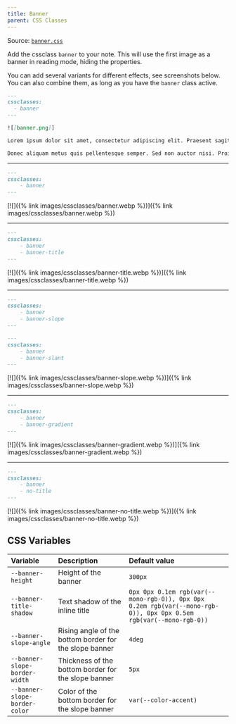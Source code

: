 ```yaml
---
title: Banner
parent: CSS Classes
---
```


Source: [`banner.css`](https://github.com/ElsaTam/obsidian-fancy-a-story/blob/main/snippets/cssclasses/banner.css)

Add the cssclass `banner` to your note. This will use the first image as a banner in reading mode, hiding the properties.

You can add several variants for different effects, see screenshots below. You can also combine them, as long as you have the `banner` class active.

```markdown
---
cssclasses:
  - banner
---

![[banner.png]]

Lorem ipsum dolor sit amet, consectetur adipiscing elit. Praesent sagittis tortor a suscipit vulputate. Donec vitae hendrerit felis. In quis nibh vestibulum, cursus dolor in, pellentesque libero. Curabitur quam orci, vestibulum eget luctus ac, mollis eu tortor. Donec placerat lorem in dolor porttitor, vel viverra erat aliquam. Vivamus porta mauris nec dapibus auctor. Nam dapibus quam eget placerat ullamcorper.

Donec aliquam metus quis pellentesque semper. Sed non auctor nisi. Proin congue augue sed ante tincidunt sagittis. Duis eu risus tellus. Proin varius turpis nec arcu ultricies porta. Sed eget consectetur lacus. Morbi ligula odio, finibus in risus et, rhoncus tempor augue. Donec vestibulum urna eget tortor finibus, non accumsan nulla vestibulum.
```

---

```markdown
---
cssclasses:
    - banner
---
```

[![]({% link images/cssclasses/banner.webp %})]({% link images/cssclasses/banner.webp %})

---

```markdown
---
cssclasses:
    - banner
    - banner-title
---
```

[![]({% link images/cssclasses/banner-title.webp %})]({% link images/cssclasses/banner-title.webp %})

---

```markdown
---
cssclasses:
    - banner
    - banner-slope
---
```

```markdown
---
cssclasses:
    - banner
    - banner-slant
---
```

[![]({% link images/cssclasses/banner-slope.webp %})]({% link images/cssclasses/banner-slope.webp %})

---

```markdown
---
cssclasses:
    - banner
    - banner-gradient
---
```

[![]({% link images/cssclasses/banner-gradient.webp %})]({% link images/cssclasses/banner-gradient.webp %})

---

```markdown
---
cssclasses:
    - banner
    - no-title
---
```

[![]({% link images/cssclasses/banner-no-title.webp %})]({% link images/cssclasses/banner-no-title.webp %})

## CSS Variables

| Variable | Description | Default value |
|:---------|:------------|:--------------|
| `--banner-height` | Height of the banner | `300px` |
| `--banner-title-shadow` | Text shadow of the inline title | `0px 0px 0.1em rgb(var(--mono-rgb-0)), 0px 0px 0.2em rgb(var(--mono-rgb-0)), 0px 0px 0.5em rgb(var(--mono-rgb-0))` |
| `--banner-slope-angle` | Rising angle of the bottom border for the slope banner | `4deg` |
| `--banner-slope-border-width` | Thickness of the bottom border for the slope banner | `5px` |
| `--banner-slope-border-color` | Color of the bottom border for the slope banner | `var(--color-accent)` |